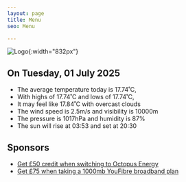 ```yaml
---
layout: page
title: Menu
seo: Menu

---
```


![Logo](/images/logo.jpg){:width="832px"}

<!-- weather_marker starts -->
## On Tuesday, 01 July 2025

- The average temperature today is 17.74˚C,
- With highs of 17.74˚C and lows of 17.74˚C,
- It may feel like 17.84˚C with overcast clouds
- The wind speed is 2.5m/s and visibility is 10000m
- The pressure is 1017hPa and humidity is 87%
- The sun will rise at 03:53 and set at 20:30

<!-- weather_marker ends -->

## Sponsors

- [Get £50 credit when switching to Octopus Energy](https://bit.ly/3oD1nnS)
- [Get £75 when taking a 1000mb YouFibre broadband plan](https://aklam.io/91zWhU?)
